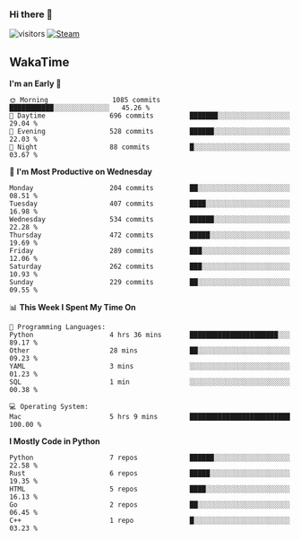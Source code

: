 ### Hi there 👋

![visitors](https://visitor-badge.glitch.me/badge?page_id=zhourunlai)
[![Steam](https://img.shields.io/badge/dynamic/json?url=https%3A%2F%2Fapi.swo.moe%2Fstats%2Fsteamgames%2F76561198285156854&query=count&color=0b1a37&label=Steam&labelColor=134375&logo=steam&suffix=+games&cacheSeconds=3600)](http://steamcommunity.com/profiles/76561198285156854)

## WakaTime
<!--START_SECTION:waka-->
**I'm an Early 🐤** 

```text
🌞 Morning                1085 commits        ███████████░░░░░░░░░░░░░░   45.26 % 
🌆 Daytime                696 commits         ███████░░░░░░░░░░░░░░░░░░   29.04 % 
🌃 Evening                528 commits         ██████░░░░░░░░░░░░░░░░░░░   22.03 % 
🌙 Night                  88 commits          █░░░░░░░░░░░░░░░░░░░░░░░░   03.67 % 
```
📅 **I'm Most Productive on Wednesday** 

```text
Monday                   204 commits         ██░░░░░░░░░░░░░░░░░░░░░░░   08.51 % 
Tuesday                  407 commits         ████░░░░░░░░░░░░░░░░░░░░░   16.98 % 
Wednesday                534 commits         ██████░░░░░░░░░░░░░░░░░░░   22.28 % 
Thursday                 472 commits         █████░░░░░░░░░░░░░░░░░░░░   19.69 % 
Friday                   289 commits         ███░░░░░░░░░░░░░░░░░░░░░░   12.06 % 
Saturday                 262 commits         ███░░░░░░░░░░░░░░░░░░░░░░   10.93 % 
Sunday                   229 commits         ██░░░░░░░░░░░░░░░░░░░░░░░   09.55 % 
```


📊 **This Week I Spent My Time On** 

```text
💬 Programming Languages: 
Python                   4 hrs 36 mins       ██████████████████████░░░   89.17 % 
Other                    28 mins             ██░░░░░░░░░░░░░░░░░░░░░░░   09.23 % 
YAML                     3 mins              ░░░░░░░░░░░░░░░░░░░░░░░░░   01.23 % 
SQL                      1 min               ░░░░░░░░░░░░░░░░░░░░░░░░░   00.38 % 

💻 Operating System: 
Mac                      5 hrs 9 mins        █████████████████████████   100.00 % 
```

**I Mostly Code in Python** 

```text
Python                   7 repos             ██████░░░░░░░░░░░░░░░░░░░   22.58 % 
Rust                     6 repos             █████░░░░░░░░░░░░░░░░░░░░   19.35 % 
HTML                     5 repos             ████░░░░░░░░░░░░░░░░░░░░░   16.13 % 
Go                       2 repos             ██░░░░░░░░░░░░░░░░░░░░░░░   06.45 % 
C++                      1 repo              █░░░░░░░░░░░░░░░░░░░░░░░░   03.23 % 
```




<!--END_SECTION:waka-->
